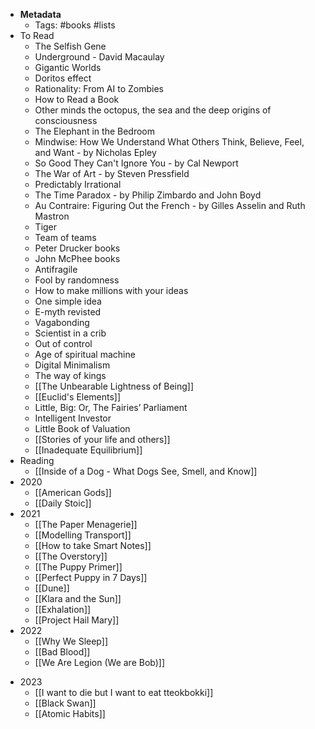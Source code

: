 - **Metadata**
    - Tags: #books #lists 
- To Read
    - The Selfish Gene
    - Underground - David Macaulay
    - Gigantic Worlds
    - Doritos effect
    - Rationality: From AI to Zombies
    - How to Read a Book 
    - Other minds the octopus, the sea and the deep origins of consciousness 
    - The Elephant in the Bedroom
    - Mindwise: How We Understand What Others Think, Believe, Feel, and Want - by Nicholas Epley
    - So Good They Can't Ignore You - by Cal Newport
    - The War of Art - by Steven Pressfield
    - Predictably Irrational
    - The Time Paradox - by Philip Zimbardo and John Boyd
    - Au Contraire: Figuring Out the French - by Gilles Asselin and Ruth Mastron
    - Tiger
    - Team of teams
    - Peter Drucker books
    - John McPhee books
    - Antifragile
    - Fool by randomness
    - How to make millions with your ideas
    - One simple idea 
    - E-myth revisted 
    - Vagabonding 
    - Scientist in a crib
    - Out of control 
    - Age of spiritual machine
    - Digital Minimalism
    - The way of kings
    - [[The Unbearable Lightness of Being]]
    - [[Euclid's Elements]]
    - Little, Big: Or, The Fairies’ Parliament
    - Intelligent Investor
    - Little Book of Valuation
    - [[Stories of your life and others]]
    - [[Inadequate Equilibrium]]
- Reading
    - [[Inside of a Dog - What Dogs See, Smell, and Know]]
- 2020
	- [[American Gods]]
	- [[Daily Stoic]]
- 2021
    - [[The Paper Menagerie]]
    - [[Modelling Transport]]
    - [[How to take Smart Notes]]
    - [[The Overstory]]
    - [[The Puppy Primer]]
    - [[Perfect Puppy in 7 Days]]
    - [[Dune]]
    - [[Klara and the Sun]]
    - [[Exhalation]]
    - [[Project Hail Mary]]
- 2022
    - [[Why We Sleep]]
    - [[Bad Blood]]
    - [[We Are Legion (We are Bob)]]
* 2023
	* [[I want to die but I want to eat tteokbokki]]
	- [[Black Swan]]
	- [[Atomic Habits]]
